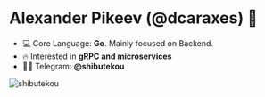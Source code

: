 <h1 align="left">Alexander Pikeev (@dcaraxes) 👋</h1>

- 💻 Core Language: **Go**. Mainly focused on Backend.
- 🔥 Interested in **gRPC and microservices**
- 👨‍💻 Telegram: **@shibutekou**

<p>&nbsp;<img align="left" src="https://github-readme-stats.vercel.app/api?username=shibutekou&show_icons=true&hide_title=true" alt="shibutekou" /></p>
